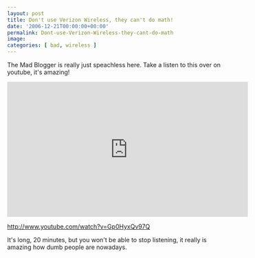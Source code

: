 ```yaml
---
layout: post
title: Don't use Verizon Wireless, they can't do math!
date: '2006-12-21T00:00:00+00:00'
permalink: Dont-use-Verizon-Wireless-they-cant-do-math
image: 
categories: [ bad, wireless ]
---
```

The Mad Blogger is really just speachless here. Take a listen to this over on youtube, it's amazing!

<iframe width="560" height="315" src="https://www.youtube.com/embed/Gp0HyxQv97Q" title="YouTube video player" frameborder="0" allow="accelerometer; autoplay; clipboard-write; encrypted-media; gyroscope; picture-in-picture" allowfullscreen></iframe>


<a href="http://www.youtube.com/watch?v=Gp0HyxQv97Q">http://www.youtube.com/watch?v=Gp0HyxQv97Q</a>

It's long, 20 minutes, but you won't be able to stop listening, it really is amazing how dumb people are nowadays.
